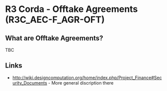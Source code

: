 # R3 Corda - Offtake Agreements (R3C_AEC-F_AGR-OFT)

## What are Offtake Agreements?
TBC

## Links
* http://wiki.designcomputation.org/home/index.php/Project_Finance#Security_Documents - More general discription there

